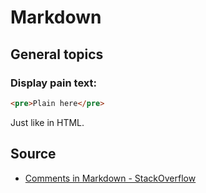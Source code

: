<!-- 
todo talk about pandoc ignoring html 3 dashed comments
 -->

# Markdown

## General topics

### Display pain text:

```markdown
<pre>Plain here</pre>
```

Just like in HTML.

## Source

* [Comments in Markdown - StackOverflow](https://stackoverflow.com/questions/4823468/comments-in-markdown)